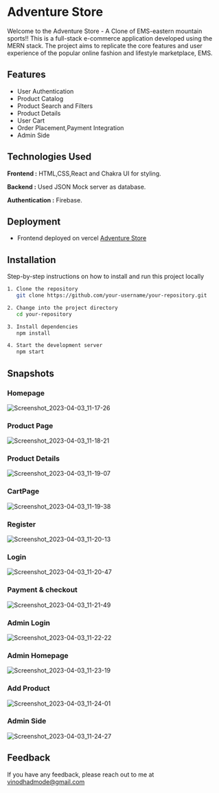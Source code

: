 # Adventure Store

Welcome to the Adventure Store - A Clone of EMS-eastern mountain sports!! This is a full-stack e-commerce application developed using the MERN stack. The project aims to replicate the core features and user experience of the popular online fashion and lifestyle marketplace, EMS.

## Features

- User Authentication
- Product Catalog
- Product Search and Filters
- Product Details
- User Cart
- Order Placement,Payment Integration
- Admin Side

## Technologies Used

**Frontend :** HTML,CSS,React and Chakra UI for styling.

**Backend :** Used JSON Mock server as database.

**Authentication :** Firebase.


## Deployment
- Frontend deployed on vercel
[Adventure Store](https://eastern-mountain-sport.vercel.app/)

## Installation

Step-by-step instructions on how to install and run this project locally

```bash
1. Clone the repository
   git clone https://github.com/your-username/your-repository.git

2. Change into the project directory
   cd your-repository

3. Install dependencies
   npm install

4. Start the development server
   npm start

```

## Snapshots

### Homepage

![Screenshot_2023-04-03_11-17-26](https://user-images.githubusercontent.com/107040689/229421929-74238345-f2de-4889-a8cb-49fa9c211188.png)

### Product Page

![Screenshot_2023-04-03_11-18-21](https://user-images.githubusercontent.com/107040689/229422033-aa0f685c-bdc0-4794-9d39-760ca0e3ca8b.png)

### Product Details

![Screenshot_2023-04-03_11-19-07](https://user-images.githubusercontent.com/107040689/229422152-ef707ffc-8c9f-4469-a142-10cb0eea6305.png)

### CartPage

![Screenshot_2023-04-03_11-19-38](https://user-images.githubusercontent.com/107040689/229422246-9c55bf39-6846-4388-95c6-ce2ab4ee409e.png)

### Register

![Screenshot_2023-04-03_11-20-13](https://user-images.githubusercontent.com/107040689/229422313-63ce1b6b-2a47-4a25-ad47-c842da4eb5f8.png)

### Login

![Screenshot_2023-04-03_11-20-47](https://user-images.githubusercontent.com/107040689/229422399-16163bf4-b140-42b1-a9f2-1b612ab54e0b.png)

### Payment & checkout

![Screenshot_2023-04-03_11-21-49](https://user-images.githubusercontent.com/107040689/229422529-eb857903-1b0d-46a8-a0f1-301bfca68f57.png)

### Admin Login

![Screenshot_2023-04-03_11-22-22](https://user-images.githubusercontent.com/107040689/229422591-68fca0c4-a79b-4011-a6f7-2fad52fe23ea.png)


### Admin Homepage

![Screenshot_2023-04-03_11-23-19](https://user-images.githubusercontent.com/107040689/229422773-70b2fe7a-f9d2-43d7-98b4-d3cf135fd6c3.png)

### Add Product

![Screenshot_2023-04-03_11-24-01](https://user-images.githubusercontent.com/107040689/229422877-8defd1fd-6277-4b02-a72d-dfdb8f6fdde9.png)

### Admin Side

![Screenshot_2023-04-03_11-24-27](https://user-images.githubusercontent.com/107040689/229422974-174ae0e0-f2b2-4d78-a158-773301a5706e.png)


## Feedback

If you have any feedback, please reach out to me at vinodhadmode@gmail.com


